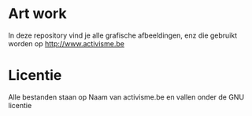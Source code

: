 # Art work 

In deze repository vind je alle grafische afbeeldingen, enz die gebruikt worden op 
http://www.activisme.be

# Licentie 

Alle bestanden staan op Naam van activisme.be en vallen onder de GNU licentie